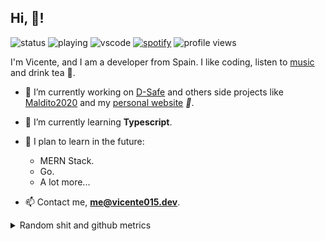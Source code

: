 ## Hi, :wave:!

![status](https://img.shields.io/endpoint?url=https://dev.discordprofiles.me/api/badge/status/287574458963722240?simple=true)
![playing](https://img.shields.io/endpoint?url=https://dev.discordprofiles.me/api/badge/playing/287574458963722240) 
![vscode](https://img.shields.io/endpoint?url=https://dev.discordprofiles.me/api/badge/vscode/287574458963722240)
[![spotify](https://img.shields.io/endpoint?url=https://dev.discordprofiles.me/api/badge/spotify/287574458963722240)]((https://dev.discordprofiles.me/openspotify/287574458963722240))
![profile views](https://komarev.com/ghpvc/?username=Vicente015)

I'm Vicente, and I am a developer from Spain. I like coding, listen to [music](https://open.spotify.com/user/fck71oml0kxua7pwp11hut5d0) and drink tea :tea:.

- 🔭 I’m currently working on [D-Safe](https://discordsafe.com) and others side projects like [Maldito2020](https://maldito2020.com) and my [personal website](https://vicente015.dev) *:eyes:*.

- 🌱 I’m currently learning **Typescript**.

- 🎏 I plan to learn in the future:
  * MERN Stack.
  * Go.
  * A lot more...

- 📫 Contact me, **me@vicente015.dev**.

<details>
<summary>Random shit and github metrics</summary>
<br>

![Metrics](https://github.com/Vicente015/Vicente015/blob/master/github-metrics.svg)

<table><tbody><tr><td><a href="https://octo-ring.com/"><img src="https://octo-ring.com/static/img/widget/top.png" width="99%" alt="Octo Ring logo" align="top"></a><br><a href="https://octo-ring.com/p/Vicente015/prev"><img src="https://octo-ring.com/static/img/widget/prev.png" width="33%" alt="previous" align="top" title="previous profile"></a><a href="https://octo-ring.com/p/Vicente015/random"><img src="https://octo-ring.com/static/img/widget/random.png" width="33%" alt="random" align="top" title="random profile"></a><a href="https://octo-ring.com/p/Vicente015/next"><img src="https://octo-ring.com/static/img/widget/next.png" width="33%" alt="next" align="top" title="next profile"></a><br><a href="https://octo-ring.com/"><img src="https://octo-ring.com/static/img/widget/bottom.png" width="99%" alt="check out other GitHub profiles in the Octo Ring" align="top"></a></td></tr></tbody></table>


[![Top Langs](https://github-readme-stats.vercel.app/api/top-langs/?username=Vicente015&title_color=FFA759&icon_color=FFD580&bg_color=1F2430&text_color=FFCC66&layout=compact)](https://github.com/anuraghazra/github-readme-stats) [![Vicente github stats](https://github-readme-stats.vercel.app/api?username=Vicente015&hide=["prs","issues"]&show_icons=true&title_color=FFA759&icon_color=FFD580&bg_color=1F2430&text_color=FFCC66&layout=compact)](https://vicente015.dev/) [![Wakatime stats](https://github-readme-stats.vercel.app/api/wakatime?username=Vicente015&title_color=FFA759&icon_color=FFD580&bg_color=1F2430&text_color=FFCC66&layout=compact)](https://github.com/anuraghazra/github-readme-stats) [![trophy](https://github-profile-trophy.vercel.app/?username=Vicente015&theme=onedark)](https://github.com/ryo-ma/github-profile-chalk)

</details>
